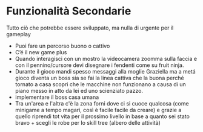 # Funzionalità Secondarie

Tutto ciò che potrebbe essere sviluppato, ma nulla di urgente per il gameplay

- Puoi fare un percorso buono o cattivo
- C’é il new game plus
- Quando interagisci con un mostro la videocamera zoomma sulla faccia e con il pennino/cursore devi disegnare i fendenti come su fruit ninja.
- Durante il gioco mandi spesso messaggi alla moglie Graziella ma a metá gioco diventa un boss sia se fai la linea cattiva che la buona perché tornato a casa scopri che le macchine non funzionano a causa di un piano messo in atto da lei ed uno scienziato pazzo.
- implementare il boss casa umana
- Tra un'area e l'altra c'è la zona forni dove ci si cuoce qualcosa (come minigame a tempo magari, così è facile facile da creare) e grazie a quello riprendi tot vita per il prossimo livello in base a quanto sei stato bravo + scegli le robe per lo skill tree (albero delle attività) 
